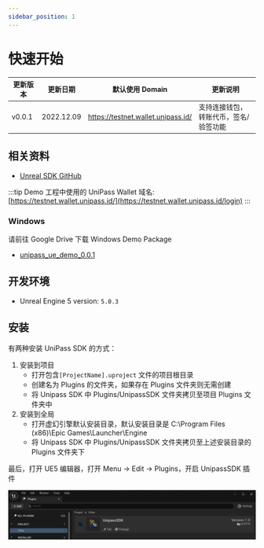 ```yaml
---
sidebar_position: 1
---
```


# 快速开始

| 更新版本 | 更新日期   | 默认使用 Domain                    | 更新说明                              |
| -------- | ---------- | ---------------------------------- | ------------------------------------- |
| v0.0.1   | 2022.12.09 | https://testnet.wallet.unipass.id/ | 支持连接钱包，转账代币，签名/验签功能 |

## 相关资料

- [Unreal SDK GitHub](https://github.com/UniPassID/Unipass-UE-SDK)

:::tip
Demo 工程中使用的 UniPass Wallet 域名: [https://testnet.wallet.unipass.id/](https://testnet.wallet.unipass.id/login)
:::

### Windows

请前往 Google Drive 下载 Windows Demo Package

- [unipass_ue_demo_0.0.1](https://drive.google.com/file/d/1lOWhpTuqQ8RXe9W5eC6XWx93vHM7vXxF/view?usp=sharing)

## 开发环境

- Unreal Engine 5 version: `5.0.3`

## 安装

有两种安装 UniPass SDK 的方式：

1. 安装到项目
    - 打开包含`[ProjectName].uproject` 文件的项目根目录
    - 创建名为 Plugins 的文件夹，如果存在 Plugins 文件夹则无需创建
    - 将 Unipass SDK 中 Plugins/UnipassSDK 文件夹拷贝至项目 Plugins 文件夹中
2. 安装到全局
    - 打开虚幻引擎默认安装目录，默认安装目录是 C:\Program Files (x86)\Epic Games\Launcher\Engine
    - 将 Unipass SDK 中 Plugins/UnipassSDK 文件夹拷贝至上述安装目录的 Plugins 文件夹下

最后，打开 UE5 编辑器，打开 Menu → Edit → Plugins，开启 UnipassSDK 插件

![set up Unipass SDK](./img/unreal-setup.png)
